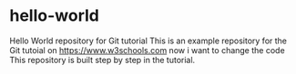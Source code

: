 # hello-world
Hello World repository for Git tutorial
This is an example repository for the Git tutoial on https://www.w3schools.com
now i want to change the  code
This repository is built step by step in the tutorial.
